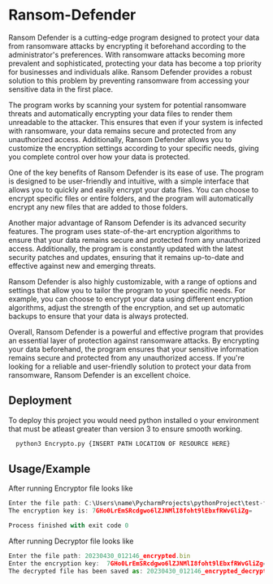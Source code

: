 
# Ransom-Defender

Ransom Defender is a cutting-edge program designed to protect your data from ransomware attacks by encrypting it beforehand according to the administrator's preferences. With ransomware attacks becoming more prevalent and sophisticated, protecting your data has become a top priority for businesses and individuals alike. Ransom Defender provides a robust solution to this problem by preventing ransomware from accessing your sensitive data in the first place.

The program works by scanning your system for potential ransomware threats and automatically encrypting your data files to render them unreadable to the attacker. This ensures that even if your system is infected with ransomware, your data remains secure and protected from any unauthorized access. Additionally, Ransom Defender allows you to customize the encryption settings according to your specific needs, giving you complete control over how your data is protected.

One of the key benefits of Ransom Defender is its ease of use. The program is designed to be user-friendly and intuitive, with a simple interface that allows you to quickly and easily encrypt your data files. You can choose to encrypt specific files or entire folders, and the program will automatically encrypt any new files that are added to those folders.

Another major advantage of Ransom Defender is its advanced security features. The program uses state-of-the-art encryption algorithms to ensure that your data remains secure and protected from any unauthorized access. Additionally, the program is constantly updated with the latest security patches and updates, ensuring that it remains up-to-date and effective against new and emerging threats.

Ransom Defender is also highly customizable, with a range of options and settings that allow you to tailor the program to your specific needs. For example, you can choose to encrypt your data using different encryption algorithms, adjust the strength of the encryption, and set up automatic backups to ensure that your data is always protected.

Overall, Ransom Defender is a powerful and effective program that provides an essential layer of protection against ransomware attacks. By encrypting your data beforehand, the program ensures that your sensitive information remains secure and protected from any unauthorized access. If you're looking for a reliable and user-friendly solution to protect your data from ransomware, Ransom Defender is an excellent choice.


## Deployment

To deploy this project you would need python installed o your environment that must be atleast greater than version 3 to ensure smooth working.

```bash
  python3 Encrypto.py {INSERT PATH LOCATION OF RESOURCE HERE}
```


## Usage/Example
After running Encryptor file looks like 
```javascript
Enter the file path: C:\Users\name\PycharmProjects\pythonProject\test-file.txt
The encryption key is: 7GHo0LrEmSRcdgwo6lZJNMlI8foht9lEbxfRWvGliZg=

Process finished with exit code 0
```
After running Decryptor file looks like 

```javascript
Enter the file path: 20230430_012146_encrypted.bin
Enter the encryption key:  7GHo0LrEmSRcdgwo6lZJNMlI8foht9lEbxfRWvGliZg=
The decrypted file has been saved as: 20230430_012146_encrypted_decrypted.bin

```

